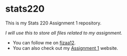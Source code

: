 # stats220
This is my Stats 220 Assignment 1 repository.

 *I will use this to store all files related to my assignment.*
* You can follow me on [fizaa12](https://github.com/fizaa12).
* You can also check out my [Assignment 1](https://fizaa12.github.io/stats220/) website.

